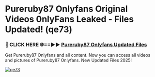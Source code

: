 # Pureruby87 Onlyfans Original Videos 0nlyFans Leaked - Files Updated! (qe73)

<h3>🔴 CLICK HERE 🌐==►► <a href="https://tinyurl.com/4seja8ks" rel="nofollow">Pureruby87 Onlyfans Updated Files</a></h3>

Get Pureruby87 Onlyfans and all content. Now you can access all videos and pictures of Pureruby87 Onlyfans. New Updated Files 2025!

[![qe73](https://i.imgur.com/EWjZXRe.gif)](https://tinyurl.com/4seja8ks)
